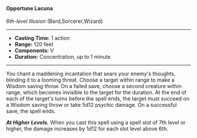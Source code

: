 #### Opportune Lacuna
*6th-level illusion* (Bard,Sorcerer,Wizard)
___
- **Casting Time:** 1 action
- **Range:** 120 feet
- **Components:** V
- **Duration:** Concentration, up to 1 minute
---
You chant a maddening incantation that sears your
enemy's thoughts, blinding it to a looming threat.
Choose a target within range to make a Wisdom
saving throw. On a failed save, choose a second
creature within range, which becomes invisible to
the target for the duration. At the end of each of the
target's turns before the spell ends, the target must
succeed on a Wisdom saving throw or take 5d12
psychic damage. On a successful save, the spell
ends.

***At Higher Levels.***  When you cast this spell using
a spell slot of 7th level or higher, the damage
increases by 1d12 for each slot level above 6th.
